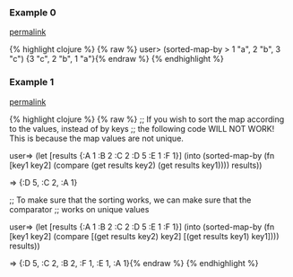 ### Example 0
[permalink](#example-0)

{% highlight clojure %}
{% raw %}
user> (sorted-map-by > 1 "a", 2 "b", 3 "c")
{3 "c", 2 "b", 1 "a"}{% endraw %}
{% endhighlight %}


### Example 1
[permalink](#example-1)

{% highlight clojure %}
{% raw %}
;; If you wish to sort the map according to the values, instead of by keys
;; the following code WILL NOT WORK! This is because the map values are not unique.

user=> (let [results {:A 1 :B 2 :C 2 :D 5 :E 1 :F 1}]
  (into (sorted-map-by (fn [key1 key2]
                         (compare (get results key2)
                                  (get results key1))))
        results))

=> {:D 5, :C 2, :A 1}

;; To make sure that the sorting works, we can make sure that the comparator
;; works on unique values

user=> (let [results {:A 1 :B 2 :C 2 :D 5 :E 1 :F 1}]
  (into (sorted-map-by (fn [key1 key2]
                         (compare [(get results key2) key2]
                                  [(get results key1) key1])))
        results))

=> {:D 5, :C 2, :B 2, :F 1, :E 1, :A 1}{% endraw %}
{% endhighlight %}


